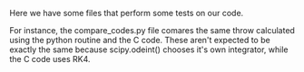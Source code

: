 Here we have some files that perform some tests on our code.

For instance, the compare_codes.py file comares the same throw calculated
using the python routine and the C code. These aren't expected to be exactly
the same because scipy.odeint() chooses it's own integrator, while the C
code uses RK4.